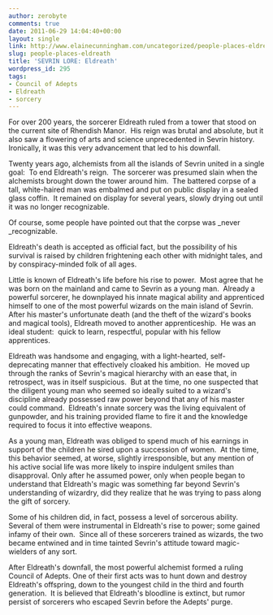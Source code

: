 ```yaml
---
author: zerobyte
comments: true
date: 2011-06-29 14:04:40+00:00
layout: single
link: http://www.elainecunningham.com/uncategorized/people-places-eldreath/
slug: people-places-eldreath
title: 'SEVRIN LORE: Eldreath'
wordpress_id: 295
tags:
- Council of Adepts
- Eldreath
- sorcery
---
```


For over 200 years, the sorcerer Eldreath ruled from a tower that stood on the current site of Rhendish Manor.  His reign was brutal and absolute, but it also saw a flowering of arts and science unprecedented in Sevrin history.  Ironically, it was this very advancement that led to his downfall. 

Twenty years ago, alchemists from all the islands of Sevrin united in a single goal:  To end Eldreath's reign.  The sorcerer was presumed slain when the alchemists brought down the tower around him.  The battered corpse of a tall, white-haired man was embalmed and put on public display in a sealed glass coffin.  It remained on display for several years, slowly drying out until it was no longer recognizable.

Of course, some people have pointed out that the corpse was _never _recognizable.  

Eldreath's death is accepted as official fact, but the possibility of his survival is raised by children frightening each other with midnight tales, and by conspiracy-minded folk of all ages.

Little is known of Eldreath's life before his rise to power.  Most agree that he was born on the mainland and came to Sevrin as a young man.  Already a powerful sorcerer, he downplayed his innate magical ability and apprenticed himself to one of the most powerful wizards on the main island of Sevrin.  After his master's unfortunate death (and the theft of the wizard's books and magical tools), Eldreath moved to another apprenticeship.  He was an ideal student:  quick to learn, respectful, popular with his fellow apprentices. 

Eldreath was handsome and engaging, with a light-hearted, self-deprecating manner that effectively cloaked his ambition.  He moved up through the ranks of Sevrin's magical hierarchy with an ease that, in retrospect, was in itself suspicious.  But at the time, no one suspected that the diligent young man who seemed so ideally suited to a wizard's discipline already possessed raw power beyond that any of his master could command.  Eldreath's innate sorcery was the living equivalent of gunpowder, and his training provided flame to fire it and the knowledge required to focus it into effective weapons.

As a young man, Eldreath was obliged to spend much of his earnings in support of the children he sired upon a succession of women.  At the time, this behavior seemed, at worse, slightly irresponsible, but any mention of his active social life was more likely to inspire indulgent smiles than disapproval. Only after he assumed power, only when people began to understand that Eldreath's magic was something far beyond Sevrin's understanding of wizardry, did they realize that he was trying to pass along the gift of sorcery.  

Some of his children did, in fact, possess a level of sorcerous ability.  Several of them were instrumental in Eldreath's rise to power; some gained infamy of their own.  Since all of these sorcerers trained as wizards, the two became entwined and in time tainted Sevrin's attitude toward magic-wielders of any sort.

After Eldreath's downfall, the most powerful alchemist formed a ruling Council of Adepts. One of their first acts was to hunt down and destroy Eldreath's offspring, down to the youngest child in the third and fourth generation.  It is believed that Eldreath's bloodline is extinct, but rumor persist of sorcerers who escaped Sevrin before the Adepts' purge.
